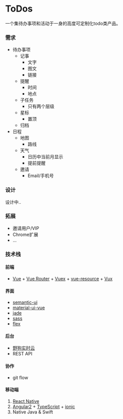 # ToDos

一个集待办事项和活动于一身的高度可定制化todo类产品。

### 需求

+ 待办事项
  + 记事
    + 文字
    + 图文
    + 链接
  + 提醒
    + 时间
    + 地点
  + 子任务
    + 只有两个层级
  + 星标
    + 置顶
  + 归档
+ 日程
  + 地图
    + 路线
  + 天气
    + 日历中当前月显示
    + 提前提醒
  + 邀请
    + Email/手机号

### 设计

设计中..

### 拓展

+ 邀请用户/VIP
+ Chrome扩展
+ ...

### 技术栈

#### 前端

+ [Vue](http://cn.vuejs.org/) + [Vue Router](router.vuejs.org/zh-cn/index.html) + [Vuex](http://vuex.vuejs.org/zh-cn/tutorial.html#)  + [vue-resource](https://github.com/vuejs/vue-resource) + [Vux](https://vux.li/#!/demo)

#### 界面

+ [semantic-ui](http://semantic-ui.com/introduction/new.html)
+ [material-ui-vue](http://material-ui-vue.jackyang.me/docs/index.html#!/components/badges/badge)
+ [jade](http://jade-lang.com/)
+ [sass](http://sass.bootcss.com/)
+ [flex](http://www.ruanyifeng.com/blog/2015/07/flex-grammar.html?utm_source=tuicool)

#### 后台

+ [野狗实时云](wilddog.com)
+ REST API

####  协作

+ git flow

#### 移动端

1. [React Native](http://reactnative.cn/)
2. [Angular2](https://angular.cn/) + [TypeScript](https://github.com/Microsoft/TypeScript) + [ionic](http://www.ionic.wang/js_doc-index.html)
3. Native Java & Swift